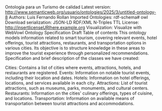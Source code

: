 Ontologia para un Turismo de calidad
Latest version:
http://www.semanticweb.org/usuario/ontologies/2025/3/untitled-ontology-8
Authors:
Luis Fernando Rollan
Imported Ontologies:
rdf-schema#
owl
Download serialization:
JSON-LD RDF/XML N-Triples TTL
License:
http://insertlicenseURIhere.example.org
Visualization:
Visualize with WebVowl
Ontology Specification Draft
Table of contents
This ontology models information related to smart tourism, covering relevant events, hotel offerings, tourist attractions, restaurants, and transportation options in various cities. Its objective is to structure knowledge in these areas to improve the tourist experience through personalized recommendations.
Specification and brief description of the classes we have created:

Cities: Contains a list of cities where events, attractions, hotels, and restaurants are registered.
Events: Information on notable tourist events, including their location and dates.
Hotels: Information on hotel offerings, locations, and services available in each city.
Attractions: List of tourist attractions, such as museums, parks, monuments, and cultural centers.
Restaurants: Information on the cities' culinary offerings, types of cuisine, and locations.
Transportation: Information on available means of transportation between tourist attractions and accommodations.
